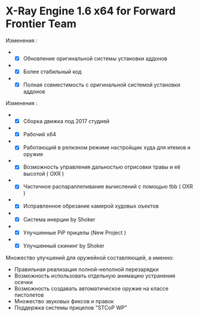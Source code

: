 X-Ray Engine 1.6 x64 for Forward Frontier Team
==========================

Изменения :
* - [x] Обновление оригинальной системы установки аддонов
* - [x] Более стабильный код
* - [x] Полная совместимость с оригинальной системой установки аддонов

Изменения :
* - [x] Сборка движка под 2017 студией
* - [x] Рабочий x64
* - [x] Работающий в релизном режиме настройщик худа для итемов и оружия
* - [x] Возможность управления дальностью отрисовки травы и её высотой ( OXR )
* - [x] Частичное распараллеливание вычислений с помощью tbb ( OXR )
* - [x] Исправленное обрезание камерой худовых оъектов
* - [x] Система инерции by Shoker
* - [x] Улучшенные PiP прицелы (New Project )
* - [x] Улучшенный скининг by Shoker

Множество улучшений для оружейной составляющей, а именно:
* Правильная реализация полной-неполной перезарядки
* Возможность использовать отдельную анимацию устранения осечки
* Возможность создавать автоматическое оружие на классе пистолетов
* Множество звуковых фиксов и правок
* Поддержка системы прицелов "STCoP WP"
